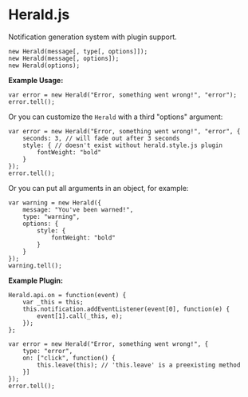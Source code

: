 Herald.js
===
Notification generation system with plugin support.

	new Herald(message[, type[, options]]);
	new Herald(message[, options]);
	new Herald(options);

**Example Usage:**

	var error = new Herald("Error, something went wrong!", "error");
	error.tell();
	
Or you can customize the `Herald` with a third "options" argument:

	var error = new Herald("Error, something went wrong!", "error", {
		seconds: 3, // will fade out after 3 seconds
		style: { // doesn't exist without herald.style.js plugin
			fontWeight: "bold"
		}
	});
	error.tell();
	
Or you can put all arguments in an object, for example:

	var warning = new Herald({
		message: "You've been warned!",
		type: "warning",
		options: {
			style: {
				fontWeight: "bold"
			}
		}
	});
	warning.tell();
	
**Example Plugin:**

	Herald.api.on = function(event) {
		var _this = this;
		this.notification.addEventListener(event[0], function(e) {
			event[1].call(_this, e);
		});
	};
	
	var error = new Herald("Error, something went wrong!", {
		type: "error",
		on: ["click", function() {
			this.leave(this); // 'this.leave' is a preexisting method
		}]
	});
	error.tell();
